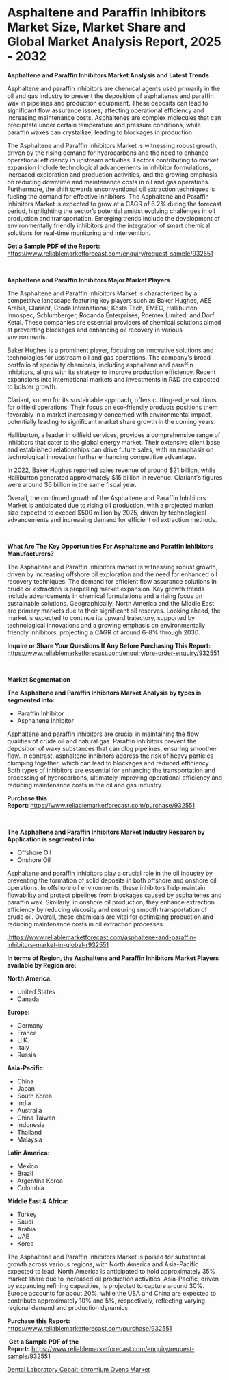 <p><h1>Asphaltene and Paraffin Inhibitors Market Size, Market Share and Global Market Analysis Report, 2025 - 2032</h1></p><p><strong>Asphaltene and Paraffin Inhibitors Market Analysis and Latest Trends</strong></p>
<p><p>Asphaltene and paraffin inhibitors are chemical agents used primarily in the oil and gas industry to prevent the deposition of asphaltenes and paraffin wax in pipelines and production equipment. These deposits can lead to significant flow assurance issues, affecting operational efficiency and increasing maintenance costs. Asphaltenes are complex molecules that can precipitate under certain temperature and pressure conditions, while paraffin waxes can crystallize, leading to blockages in production.</p><p>The Asphaltene and Paraffin Inhibitors Market is witnessing robust growth, driven by the rising demand for hydrocarbons and the need to enhance operational efficiency in upstream activities. Factors contributing to market expansion include technological advancements in inhibitor formulations, increased exploration and production activities, and the growing emphasis on reducing downtime and maintenance costs in oil and gas operations. Furthermore, the shift towards unconventional oil extraction techniques is fueling the demand for effective inhibitors. The Asphaltene and Paraffin Inhibitors Market is expected to grow at a CAGR of 6.2% during the forecast period, highlighting the sector’s potential amidst evolving challenges in oil production and transportation. Emerging trends include the development of environmentally friendly inhibitors and the integration of smart chemical solutions for real-time monitoring and intervention.</p></p>
<p><strong>Get a Sample PDF of the Report:&nbsp;</strong> <a href="https://www.reliablemarketforecast.com/enquiry/request-sample/932551?utm_campaign=2739&utm_medium=2&utm_source=Github&utm_content=ia&utm_term=21032025&utm_id=asphaltene-and-paraffin-inhibitors">https://www.reliablemarketforecast.com/enquiry/request-sample/932551</a></p>
<p>&nbsp;</p>
<p><strong>Asphaltene and Paraffin Inhibitors Major Market Players</strong></p>
<p><p>The Asphaltene and Paraffin Inhibitors Market is characterized by a competitive landscape featuring key players such as Baker Hughes, AES Arabia, Clariant, Croda International, Kosta Tech, EMEC, Halliburton, Innospec, Schlumberger, Rocanda Enterprises, Roemex Limited, and Dorf Ketal. These companies are essential providers of chemical solutions aimed at preventing blockages and enhancing oil recovery in various environments.</p><p>Baker Hughes is a prominent player, focusing on innovative solutions and technologies for upstream oil and gas operations. The company's broad portfolio of specialty chemicals, including asphaltene and paraffin inhibitors, aligns with its strategy to improve production efficiency. Recent expansions into international markets and investments in R&D are expected to bolster growth.</p><p>Clariant, known for its sustainable approach, offers cutting-edge solutions for oilfield operations. Their focus on eco-friendly products positions them favorably in a market increasingly concerned with environmental impact, potentially leading to significant market share growth in the coming years.</p><p>Halliburton, a leader in oilfield services, provides a comprehensive range of inhibitors that cater to the global energy market. Their extensive client base and established relationships can drive future sales, with an emphasis on technological innovation further enhancing competitive advantage. </p><p>In 2022, Baker Hughes reported sales revenue of around $21 billion, while Halliburton generated approximately $15 billion in revenue. Clariant's figures were around $6 billion in the same fiscal year. </p><p>Overall, the continued growth of the Asphaltene and Paraffin Inhibitors Market is anticipated due to rising oil production, with a projected market size expected to exceed $500 million by 2025, driven by technological advancements and increasing demand for efficient oil extraction methods.</p></p>
<p>&nbsp;</p>
<p><strong>What Are The Key Opportunities For Asphaltene and Paraffin Inhibitors Manufacturers?</strong></p>
<p><p>The Asphaltene and Paraffin Inhibitors market is witnessing robust growth, driven by increasing offshore oil exploration and the need for enhanced oil recovery techniques. The demand for efficient flow assurance solutions in crude oil extraction is propelling market expansion. Key growth trends include advancements in chemical formulations and a rising focus on sustainable solutions. Geographically, North America and the Middle East are primary markets due to their significant oil reserves. Looking ahead, the market is expected to continue its upward trajectory, supported by technological innovations and a growing emphasis on environmentally friendly inhibitors, projecting a CAGR of around 6–8% through 2030.</p></p>
<p><strong>Inquire or Share Your Questions If Any Before Purchasing This Report:</strong> <a href="https://www.reliablemarketforecast.com/enquiry/pre-order-enquiry/932551?utm_campaign=2739&utm_medium=2&utm_source=Github&utm_content=ia&utm_term=21032025&utm_id=asphaltene-and-paraffin-inhibitors">https://www.reliablemarketforecast.com/enquiry/pre-order-enquiry/932551</a></p>
<p>&nbsp;</p>
<p><strong>Market Segmentation</strong></p>
<p><strong>The Asphaltene and Paraffin Inhibitors Market Analysis by types is segmented into:</strong></p>
<p><ul><li>Paraffin Inhibitor</li><li>Asphaltene Inhibitor</li></ul></p>
<p><p>Asphaltene and paraffin inhibitors are crucial in maintaining the flow qualities of crude oil and natural gas. Paraffin inhibitors prevent the deposition of waxy substances that can clog pipelines, ensuring smoother flow. In contrast, asphaltene inhibitors address the risk of heavy particles clumping together, which can lead to blockages and reduced efficiency. Both types of inhibitors are essential for enhancing the transportation and processing of hydrocarbons, ultimately improving operational efficiency and reducing maintenance costs in the oil and gas industry.</p></p>
<p><strong>Purchase this Report:&nbsp;</strong><a href="https://www.reliablemarketforecast.com/purchase/932551?utm_campaign=2739&utm_medium=2&utm_source=Github&utm_content=ia&utm_term=21032025&utm_id=asphaltene-and-paraffin-inhibitors">https://www.reliablemarketforecast.com/purchase/932551</a></p>
<p>&nbsp;</p>
<p><strong>The Asphaltene and Paraffin Inhibitors Market Industry Research by Application is segmented into:</strong></p>
<p><ul><li>Offshore Oil</li><li>Onshore Oil</li></ul></p>
<p><p>Asphaltene and paraffin inhibitors play a crucial role in the oil industry by preventing the formation of solid deposits in both offshore and onshore oil operations. In offshore oil environments, these inhibitors help maintain flowability and protect pipelines from blockages caused by asphaltenes and paraffin wax. Similarly, in onshore oil production, they enhance extraction efficiency by reducing viscosity and ensuring smooth transportation of crude oil. Overall, these chemicals are vital for optimizing production and reducing maintenance costs in oil extraction processes.</p></p>
<p><a href="https://www.reliablemarketforecast.com/asphaltene-and-paraffin-inhibitors-market-in-global-r932551?utm_campaign=2739&utm_medium=2&utm_source=Github&utm_content=ia&utm_term=21032025&utm_id=asphaltene-and-paraffin-inhibitors">&nbsp;https://www.reliablemarketforecast.com/asphaltene-and-paraffin-inhibitors-market-in-global-r932551</a></p>
<p><strong>In terms of Region, the Asphaltene and Paraffin Inhibitors Market Players available by Region are:</strong></p>
<p>
    <p> <strong> North America: </strong>
        <ul>
            <li>United States</li>
            <li>Canada</li>
        </ul>
        </p> 
    <p> <strong> Europe: </strong>
        <ul>
            <li>Germany</li>
            <li>France</li>
            <li>U.K.</li>
            <li>Italy</li>
            <li>Russia</li>
        </ul>
        </p> 
    <p> <strong> Asia-Pacific: </strong>
        <ul>
            <li>China</li>
            <li>Japan</li>
            <li>South Korea</li>
            <li>India</li>
            <li>Australia</li>
            <li>China Taiwan</li>
            <li>Indonesia</li>
            <li>Thailand</li>
            <li>Malaysia</li>
        </ul>
        </p> 
    <p> <strong> Latin America: </strong>
        <ul>
            <li>Mexico</li>
            <li>Brazil</li>
            <li>Argentina Korea</li>
            <li>Colombia</li>
        </ul>
        </p> 
    <p> <strong> Middle East & Africa: </strong>
        <ul>
            <li>Turkey</li>
            <li>Saudi</li>
            <li>Arabia</li>
            <li>UAE</li>
            <li>Korea</li>
        </ul>
    </p>
    </p>
<p><p>The Asphaltene and Paraffin Inhibitors Market is poised for substantial growth across various regions, with North America and Asia-Pacific expected to lead. North America is anticipated to hold approximately 35% market share due to increased oil production activities. Asia-Pacific, driven by expanding refining capacities, is projected to capture around 30%. Europe accounts for about 20%, while the USA and China are expected to contribute approximately 10% and 5%, respectively, reflecting varying regional demand and production dynamics.</p></p>
<p><strong>Purchase this Report: </strong><a href="https://www.reliablemarketforecast.com/purchase/932551?utm_campaign=2739&utm_medium=2&utm_source=Github&utm_content=ia&utm_term=21032025&utm_id=asphaltene-and-paraffin-inhibitors">https://www.reliablemarketforecast.com/purchase/932551</a></p>
<p>&nbsp;<strong>Get a Sample PDF of the Report:&nbsp;&nbsp;</strong><a href="https://www.reliablemarketforecast.com/enquiry/request-sample/932551?utm_campaign=2739&utm_medium=2&utm_source=Github&utm_content=ia&utm_term=21032025&utm_id=asphaltene-and-paraffin-inhibitors">https://www.reliablemarketforecast.com/enquiry/request-sample/932551</a></p>
<p><strong></strong></p>
<p><p><a href="https://github.com/klaassenmackenzie6/Market-Research-Report-List-1/blob/main/dental-laboratory-cobalt-chromium-ovens-market.md?utm_campaign=2739&utm_medium=2&utm_source=Github&utm_content=ia&utm_term=21032025&utm_id=asphaltene-and-paraffin-inhibitors">Dental Laboratory Cobalt-chromium Ovens Market</a></p></p>